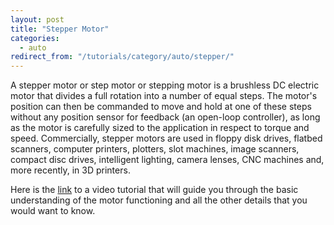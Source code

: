 ```yaml
---
layout: post
title: "Stepper Motor"
categories:
  - auto
redirect_from: "/tutorials/category/auto/stepper/"
---
```


A stepper motor or step motor or stepping motor is a brushless DC electric motor that divides a full rotation into a number of equal steps. 
The motor's position can then be commanded to move and hold at one of these steps without any position sensor for feedback (an open-loop controller), as long as the motor is carefully sized to the application in respect to torque and speed.
Commercially, stepper motors are used in floppy disk drives, flatbed scanners, computer printers, plotters, slot machines, image scanners, compact disc drives, intelligent lighting, camera lenses, CNC machines and, more recently, in 3D printers.

Here is the [link](https://youtu.be/B86nqDRskVU) to a video tutorial that will guide you through the basic understanding of the motor functioning and all the other details that you would want to know.
